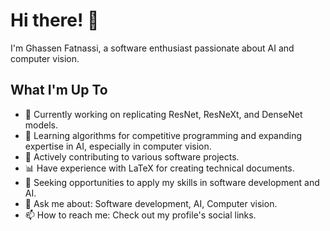 # Hi there! 👋

I'm Ghassen Fatnassi, a software enthusiast passionate about AI and computer vision.

## What I'm Up To

- 🔭 Currently working on replicating ResNet, ResNeXt, and DenseNet models.
- 🌱 Learning algorithms for competitive programming and expanding expertise in AI, especially in computer vision.
- 🚀 Actively contributing to various software projects.
- 📊 Have experience with LaTeX for creating technical documents.
- 💼 Seeking opportunities to apply my skills in software development and AI.
- 💬 Ask me about: Software development, AI, Computer vision.
- 📫 How to reach me: Check out my profile's social links.

